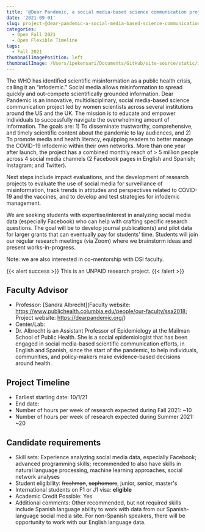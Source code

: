 ```yaml
---
title: '@Dear Pandemic, a social media-based science communication project targeting the COVID-19 infodemic'
date: '2021-09-01'
slug: project-@dear-pandemic-a-social-media-based-science-communication-project-targeting-the-covid-19-infodemic
categories:
  - Open Fall 2021 
  - Open Flexible Timeline
tags:
  - Fall 2021
thumbnailImagePosition: left
thumbnailImage: /Users/ipekensari/Documents/GitHub/site-source/static/img/construction.png
---
```

The WHO has identified scientific misinformation as a public health crisis, calling it an “infodemic.” Social media allows misinformation to spread quickly and out-compete scientifically grounded information. Dear Pandemic is an innovative, multidisciplinary, social media-based science communication project led by women scientists across several institutions around the US and the UK. The mission is to educate and empower individuals to successfully navigate the overwhelming amount of information. The goals are: 1) To disseminate trustworthy, comprehensive, and timely scientific content about the pandemic to lay audiences, and 2) To promote media and health literacy, equipping readers to better manage the COVID-19 infodemic within their own networks. More than one year after launch, the project has a combined monthly reach of > 5 million people across 4 social media channels (2 Facebook pages in English and Spanish; Instagram; and Twitter). 

<!--more-->


Next steps include impact evaluations, and the development of research projects to evaluate the use of social media for surveillance of misinformation, track trends in attitudes and perspectives related to COVID-19 and the vaccines, and to develop and test strategies for infodemic management. 

We are seeking students with expertise/interest in analyzing social media data (especially Facebook) who can help with crafting specific research questions. The goal will be to develop journal publication(s) and pilot data for larger grants that can eventually pay for students’ time. Students will join our regular research meetings (via Zoom) where we brainstorm ideas and present works-in-progress.

Note: we are also interested in co-mentorship with DSI faculty.

{{< alert success >}}
This is an UNPAID research project.
{{< /alert >}}

## Faculty Advisor
+ Professor: [Sandra Albrecht](Faculty website: https://www.publichealth.columbia.edu/people/our-faculty/ssa2018; Project website: https://dearpandemic.org/)
+ Center/Lab: 
+ Dr. Albrecht is an Assistant Professor of Epidemiology at the Mailman School of Public Health. She is a social epidemiologist that has been engaged in social media-based scientific communication efforts, in English and Spanish, since the start of the pandemic, to help individuals, communities, and policy-makers make evidence-based decisions around health.

## Project Timeline
+ Earliest starting date: 10/1/21
+ End date: 
+ Number of hours per week of research expected during Fall 2021: ~10
+ Number of hours per week of research expected during Summer 2021: ~20

## Candidate requirements
+ Skill sets: Experience analyzing social media data, especially Facebook; advanced programming skills; recommended to also have skills in natural language processing, machine learning approaches, social network analyses
+ Student eligibility: ~~freshman~~, ~~sophomore~~, junior, senior, master's
+ International students on F1 or J1 visa: **eligible**
+ Academic Credit Possible: Yes
+ Additional comments: Other recommended, but not required skills include Spanish language ability to work with data from our Spanish-language social media site. For non-Spanish speakers, there will be opportunity to work with our English language data.


